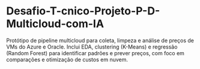 # Desafio-T-cnico-Projeto-P-D-Multicloud-com-IA
Protótipo de pipeline multicloud para coleta, limpeza e análise de preços de VMs do Azure e Oracle. Inclui EDA, clustering (K-Means) e regressão (Random Forest) para identificar padrões e prever preços, com foco em comparações e otimização de custos em nuvem.
